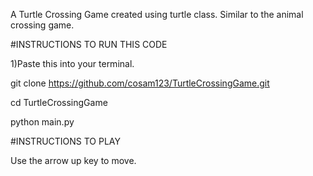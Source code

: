 A Turtle Crossing Game created using turtle class.
Similar to the animal crossing game.



#INSTRUCTIONS TO RUN THIS CODE

1)Paste this into your terminal.

git clone https://github.com/cosam123/TurtleCrossingGame.git

cd TurtleCrossingGame

python main.py

#INSTRUCTIONS TO PLAY

Use the arrow up key to move.

